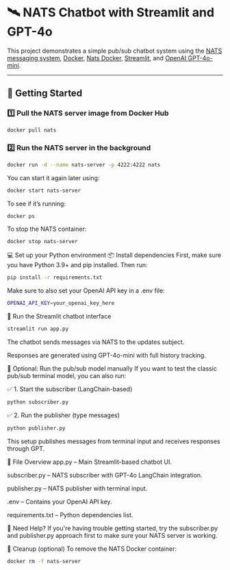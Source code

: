 # 🛰️ NATS Chatbot with Streamlit and GPT-4o

This project demonstrates a simple pub/sub chatbot system using the [NATS messaging system](https://nats.io), [Docker](https://www.docker.com/), [Nats Docker](https://hub.docker.com/_/nats), [Streamlit](https://streamlit.io/), and [OpenAI GPT-4o-mini](https://platform.openai.com/docs/models/gpt-4o). 

---

## 🚀 Getting Started

### 1️⃣ Pull the NATS server image from Docker Hub

```bash
docker pull nats
```
### 2️⃣ Run the NATS server in the background
```bash
docker run -d --name nats-server -p 4222:4222 nats
```
You can start it again later using:
```bash
docker start nats-server
```
To see if it’s running:
```bash
docker ps
```
To stop the NATS container:
```bash
docker stop nats-server
```
💻 Set up your Python environment
📦 Install dependencies
First, make sure you have Python 3.9+ and pip installed. Then run:
```bash
pip install -r requirements.txt
```

Make sure to also set your OpenAI API key in a .env file:
```bash
OPENAI_API_KEY=your_openai_key_here
```

🧠 Run the Streamlit chatbot interface
```bash
streamlit run app.py
```

The chatbot sends messages via NATS to the updates subject.

Responses are generated using GPT-4o-mini with full history tracking.

🔁 Optional: Run the pub/sub model manually
If you want to test the classic pub/sub terminal model, you can also run:

✅ 1. Start the subscriber (LangChain-based)
```bash
python subscriber.py
```
✅ 2. Run the publisher (type messages)
```bash
python publisher.py
```
This setup publishes messages from terminal input and receives responses through GPT.

📂 File Overview
app.py – Main Streamlit-based chatbot UI.

subscriber.py – NATS subscriber with GPT-4o LangChain integration.

publisher.py – NATS publisher with terminal input.

.env – Contains your OpenAI API key.

requirements.txt – Python dependencies list.

🧠 Need Help?
If you're having trouble getting started, try the subscriber.py and publisher.py approach first to make sure your NATS server is working.

🛑 Cleanup (optional)
To remove the NATS Docker container:
```bash
docker rm -f nats-server
```
